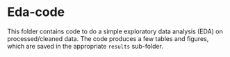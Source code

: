 # Eda-code

This folder contains code to do a simple exploratory data analysis (EDA) on processed/cleaned data.
The code produces a few tables and figures, which are saved in the appropriate `results` sub-folder.

